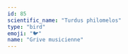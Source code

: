 ```yaml
---
id: 85
scientific_name: "Turdus philomelos"
type: "bird"
emoji: "🐦"
name: "Grive musicienne"
---
```

